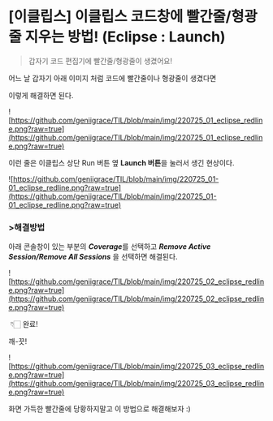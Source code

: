# [이클립스] 이클립스 코드창에 빨간줄/형광줄 지우는 방법! (Eclipse : Launch)


> 갑자기 코드 편집기에 빨간줄/형광줄이 생겼어요!
> 

어느 날 갑자기 아래 이미지 처럼 코드에 빨간줄이나 형광줄이 생겼다면

이렇게 해결하면 된다.

![https://github.com/geniigrace/TIL/blob/main/img/220725_01_eclipse_redline.png?raw=true](https://github.com/geniigrace/TIL/blob/main/img/220725_01_eclipse_redline.png?raw=true)

이런 줄은 이클립스 상단 Run 버튼 옆 **Launch 버튼**을 눌러서 생긴 현상이다.

![https://github.com/geniigrace/TIL/blob/main/img/220725_01-01_eclipse_redline.png?raw=true](https://github.com/geniigrace/TIL/blob/main/img/220725_01-01_eclipse_redline.png?raw=true)

 

### >해결방법

아래 콘솔창이 있는 부분의 ***Coverage***를 선택하고 ***Remove Active Session/Remove All Sessions*** 을 선택하면 해결된다.

![https://github.com/geniigrace/TIL/blob/main/img/220725_02_eclipse_redline.png?raw=true](https://github.com/geniigrace/TIL/blob/main/img/220725_02_eclipse_redline.png?raw=true)

 👇🏻 완료!

깨-끗!

![https://github.com/geniigrace/TIL/blob/main/img/220725_03_eclipse_redline.png?raw=true](https://github.com/geniigrace/TIL/blob/main/img/220725_03_eclipse_redline.png?raw=true)

화면 가득한 빨간줄에 당황하지말고 이 방법으로 해결해보자 :)
